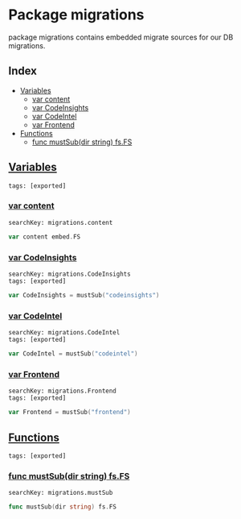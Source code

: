 # Package migrations

package migrations contains embedded migrate sources for our DB migrations. 

## Index

* [Variables](#var)
    * [var content](#content)
    * [var CodeInsights](#CodeInsights)
    * [var CodeIntel](#CodeIntel)
    * [var Frontend](#Frontend)
* [Functions](#func)
    * [func mustSub(dir string) fs.FS](#mustSub)


## <a id="var" href="#var">Variables</a>

```
tags: [exported]
```

### <a id="content" href="#content">var content</a>

```
searchKey: migrations.content
```

```Go
var content embed.FS
```

### <a id="CodeInsights" href="#CodeInsights">var CodeInsights</a>

```
searchKey: migrations.CodeInsights
tags: [exported]
```

```Go
var CodeInsights = mustSub("codeinsights")
```

### <a id="CodeIntel" href="#CodeIntel">var CodeIntel</a>

```
searchKey: migrations.CodeIntel
tags: [exported]
```

```Go
var CodeIntel = mustSub("codeintel")
```

### <a id="Frontend" href="#Frontend">var Frontend</a>

```
searchKey: migrations.Frontend
tags: [exported]
```

```Go
var Frontend = mustSub("frontend")
```

## <a id="func" href="#func">Functions</a>

```
tags: [exported]
```

### <a id="mustSub" href="#mustSub">func mustSub(dir string) fs.FS</a>

```
searchKey: migrations.mustSub
```

```Go
func mustSub(dir string) fs.FS
```


